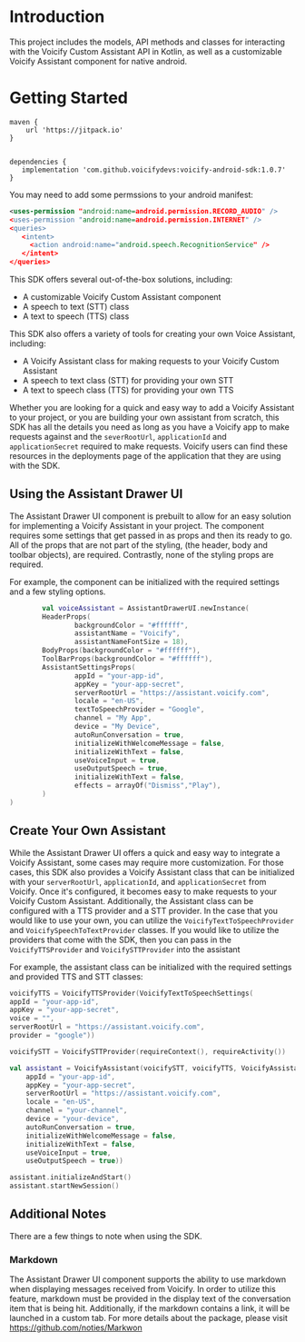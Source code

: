 # Introduction
This project includes the models, API methods and classes for interacting with the Voicify Custom Assistant API in Kotlin, as well as a customizable Voicify Assistant component for native android.

# Getting Started

```
maven {
    url 'https://jitpack.io'
}


dependencies {
   implementation 'com.github.voicifydevs:voicify-android-sdk:1.0.7'
}

```
You may need to add some permssions to your android manifest:
```xml
<uses-permission "android:name=android.permission.RECORD_AUDIO" />
<uses-permission "android:name=android.permission.INTERNET" />
<queries>
   <intent>
     <action android:name="android.speech.RecognitionService" />
   </intent>
</queries>
```
This SDK offers several out-of-the-box solutions, including:
- A customizable Voicify Custom Assistant component
- A speech to text (STT) class 
- A text to speech (TTS) class

This SDK also offers a variety of tools for creating your own Voice Assistant, including:
- A Voicify Assistant class for making requests to your Voicify Custom Assistant
- A speech to text class (STT) for providing your own STT
- A text to speech class (TTS) for providing your own TTS 

Whether you are looking for a quick and easy way to add a Voicify Assistant to your project, or you are building your own assistant from scratch, this SDK has all the details you need as long as you have a Voicify app to make requests against and the `severRootUrl`, `applicationId` and `applicationSecret` required to make requests. Voicify users can find these resources in the deployments page of the application that they are using with the SDK.
​
## Using the Assistant Drawer UI
The Assistant Drawer UI component is prebuilt to allow for an easy solution for implementing a Voicify Assistant in your project. The component requires some settings that get passed in as props and then its ready to go. All of the props that are not part of the styling, (the header, body and toolbar objects), are required. Contrastly, none of the styling props are required.

For example, the component can be initialized with the required settings and a few styling options.
```kt
        val voiceAssistant = AssistantDrawerUI.newInstance(
        HeaderProps(
                backgroundColor = "#ffffff",
                assistantName = "Voicify",
                assistantNameFontSize = 18),
        BodyProps(backgroundColor = "#ffffff"),
        ToolBarProps(backgroundColor = "#ffffff"),
        AssistantSettingsProps(
                appId = "your-app-id",
                appKey = "your-app-secret",
                serverRootUrl = "https://assistant.voicify.com",
                locale = "en-US",
                textToSpeechProvider = "Google",
                channel = "My App",
                device = "My Device",
                autoRunConversation = true,
                initializeWithWelcomeMessage = false,
                initializeWithText = false,
                useVoiceInput = true,
                useOutputSpeech = true,
                initializeWithText = false,
                effects = arrayOf("Dismiss","Play"),
        )
)
```

## Create Your Own Assistant
While the Assistant Drawer UI offers a quick and easy way to integrate a Voicify Assistant, some cases may require more customization. For those cases, this SDK also provides a Voicify Assistant class that can be initialized with your `serverRootUrl`, `applicationId`, and `applicationSecret` from Voicify. Once it's configured, it becomes easy to make requests to your Voicify Custom Assistant. Additionally, the Assistant class can be configured with a TTS provider and a STT provider. In the case that you would like to use your own, you can utilize the `VoicifyTextToSpeechProvider` and `VoicifySpeechToTextProvider` classes. If you would like to utilize the providers that come with the SDK, then you can pass in the `VoicifyTTSProvider` and `VoicifySTTProvider` into the assistant

For example, the assistant class can be initialized with the required settings and provided TTS and STT classes:
```kt
voicifyTTS = VoicifyTTSProvider(VoicifyTextToSpeechSettings(
appId = "your-app-id",
appKey = "your-app-secret",
voice = "",
serverRootUrl = "https://assistant.voicify.com",
provider = "google"))

voicifySTT = VoicifySTTProvider(requireContext(), requireActivity())

val assistant = VoicifyAssistant(voicifySTT, voicifyTTS, VoicifyAssistantSettings(
    appId = "your-app-id",
    appKey = "your-app-secret",
    serverRootUrl = "https://assistant.voicify.com",
    locale = "en-US",
    channel = "your-channel",
    device = "your-device",
    autoRunConversation = true,
    initializeWithWelcomeMessage = false,
    initializeWithText = false,
    useVoiceInput = true,
    useOutputSpeech = true))

assistant.initializeAndStart()
assistant.startNewSession()
```
## Additional Notes
There are a few things to note when using the SDK.

### Markdown
The Assistant Drawer UI component supports the ability to use markdown when displaying messages received from Voicify. In order to utilize this feature, markdown must be provided in the display text of the conversation item that is being hit. Additionally, if the markdown contains a link, it will be launched in a custom tab. For more details about the package, please visit https://github.com/noties/Markwon
